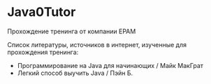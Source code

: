 # Java0Tutor

Прохождение тренинга от компании EPAM

Список литературы, источников в интернет, изученные для прохождения тренинга:
- Программирование на Java для начинающих / Майк МакГрат
- Легкий способ выучить Java / Пэйн Б.
